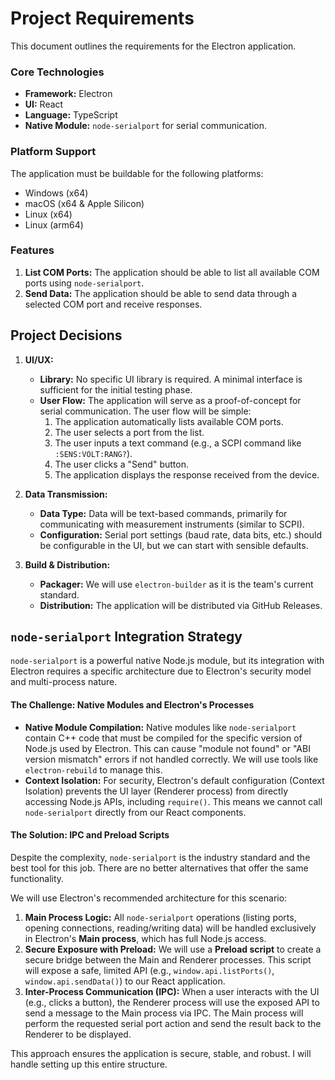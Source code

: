 # Project Requirements

This document outlines the requirements for the Electron application.

### Core Technologies

- **Framework:** Electron
- **UI:** React
- **Language:** TypeScript
- **Native Module:** `node-serialport` for serial communication.

### Platform Support

The application must be buildable for the following platforms:

- Windows (x64)
- macOS (x64 & Apple Silicon)
- Linux (x64)
- Linux (arm64)

### Features

1.  **List COM Ports:** The application should be able to list all available COM ports using `node-serialport`.
2.  **Send Data:** The application should be able to send data through a selected COM port and receive responses.

## Project Decisions

1.  **UI/UX:**

    - **Library:** No specific UI library is required. A minimal interface is sufficient for the initial testing phase.
    - **User Flow:** The application will serve as a proof-of-concept for serial communication. The user flow will be simple:
      1.  The application automatically lists available COM ports.
      2.  The user selects a port from the list.
      3.  The user inputs a text command (e.g., a SCPI command like `:SENS:VOLT:RANG?`).
      4.  The user clicks a "Send" button.
      5.  The application displays the response received from the device.

2.  **Data Transmission:**

    - **Data Type:** Data will be text-based commands, primarily for communicating with measurement instruments (similar to SCPI).
    - **Configuration:** Serial port settings (baud rate, data bits, etc.) should be configurable in the UI, but we can start with sensible defaults.

3.  **Build & Distribution:**
    - **Packager:** We will use `electron-builder` as it is the team's current standard.
    - **Distribution:** The application will be distributed via GitHub Releases.

## `node-serialport` Integration Strategy

`node-serialport` is a powerful native Node.js module, but its integration with Electron requires a specific architecture due to Electron's security model and multi-process nature.

#### The Challenge: Native Modules and Electron's Processes

- **Native Module Compilation:** Native modules like `node-serialport` contain C++ code that must be compiled for the specific version of Node.js used by Electron. This can cause "module not found" or "ABI version mismatch" errors if not handled correctly. We will use tools like `electron-rebuild` to manage this.
- **Context Isolation:** For security, Electron's default configuration (Context Isolation) prevents the UI layer (Renderer process) from directly accessing Node.js APIs, including `require()`. This means we cannot call `node-serialport` directly from our React components.

#### The Solution: IPC and Preload Scripts

Despite the complexity, `node-serialport` is the industry standard and the best tool for this job. There are no better alternatives that offer the same functionality.

We will use Electron's recommended architecture for this scenario:

1.  **Main Process Logic:** All `node-serialport` operations (listing ports, opening connections, reading/writing data) will be handled exclusively in Electron's **Main process**, which has full Node.js access.
2.  **Secure Exposure with Preload:** We will use a **Preload script** to create a secure bridge between the Main and Renderer processes. This script will expose a safe, limited API (e.g., `window.api.listPorts()`, `window.api.sendData()`) to our React application.
3.  **Inter-Process Communication (IPC):** When a user interacts with the UI (e.g., clicks a button), the Renderer process will use the exposed API to send a message to the Main process via IPC. The Main process will perform the requested serial port action and send the result back to the Renderer to be displayed.

This approach ensures the application is secure, stable, and robust. I will handle setting up this entire structure.
